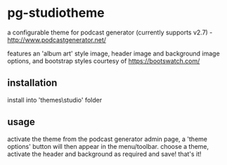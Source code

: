 # pg-studiotheme
a configurable theme for podcast generator (currently supports v2.7) - http://www.podcastgenerator.net/

features an 'album art' style image, header image and background image options, and bootstrap styles courtesy of https://bootswatch.com/

## installation
install into 'themes\studio\' folder

## usage
activate the theme from the podcast generator admin page, a 'theme options' button will then appear in the menu/toolbar.  choose a theme, activate the header and background as required and save!  that's it! 
